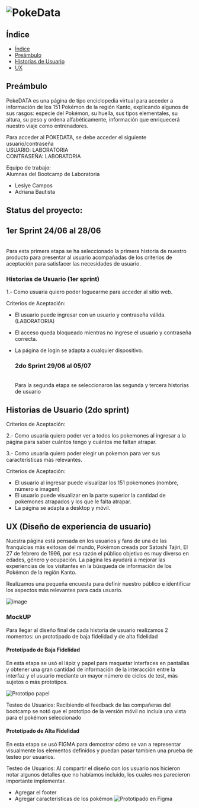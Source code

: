 # ![PokeData](https://user-images.githubusercontent.com/51204770/60685163-30db2880-9e67-11e9-9811-13ae563ea23b.png)

## Índice

- [Índice](#índice)
- [Preámbulo](#preámbulo)
- [Historias de Usuario](#historias-de-usuario)
- [UX](#ux)



## Preámbulo

PokeDATA es una página de tipo enciclopedia virtual  para acceder a información  de los 151 Pokémon de la región Kanto,  explicando algunos de sus rasgos: especie del Pokémon, su huella, sus tipos elementales, su altura, su peso y ordena alfabéticamente, información que enriquecerá nuestro viaje como  entrenadores.

Para acceder al POKEDATA, se debe acceder el siguiente usuario/contraseña
<br>USUARIO: LABORATORIA
<br>CONTRASEÑA: LABORATORIA

  Equipo de trabajo:
 <br> Alumnas del Bootcamp de Laboratoria
 - Leslye Campos
 - Adriana Bautista

 ## Status del proyecto:

  ## 1er Sprint 24/06 al 28/06
  <br>Para esta primera etapa se ha seleccionado la primera historia de nuestro producto para presentar al usuario acompañadas de los criterios de aceptación para satisfacer las necesidades de usuario.

  ### Historias de Usuario (1er sprint)

  1.- Como usuaria quiero poder loguearme  para acceder al sitio web.

Criterios de Aceptación:

- El usuario puede ingresar con un usuario y contraseña válida. (LABORATORIA)
- El acceso queda bloqueado mientras no ingrese el usuario y contraseña correcta.
- La página de login se adapta a cualquier dispositivo.

  ### 2do Sprint 29/06 al 05/07
  <br> Para la segunda etapa se seleccionaron las segunda y tercera historias de usuario

 ## Historias de Usuario (2do sprint)
 Criterios de Aceptación:
   
  2.- Como usuaria quiero poder ver a todos los pokemones al ingresar a la página para saber cuántos tengo y cuántos me faltan atrapar.

  3.- Como usuaria quiero poder elegir un pokemon para ver sus características más relevantes.

Criterios de Aceptación:
- El usuario al ingresar puede visualizar los 151 pokemones (nombre, número e imagen)
- El usuario puede visualizar en la parte superior la cantidad de pokemones atrapados y los que le falta atrapar.
- La página se adapta a desktop y móvil.


## UX (Diseño de experiencia de usuario)

Nuestra página está pensada en los usuarios y fans de una de las franquicias más exitosas del mundo, Pokémon creada por Satoshi Tajiri, El 27 de febrero de 1996, por esa razón el público objetivo es muy diverso en edades, género y ocupación.
La página les ayudará a mejorar las experiencias de los visitantes en la búsqueda de   información de los Pokémon de la región Kanto.

Realizamos una pequeña encuesta para definir  nuestro público e identificar los aspectos más relevantes para cada usuario.

![image](https://user-images.githubusercontent.com/51204770/60689783-c6d27b80-9e86-11e9-8daf-2458a0703246.png)


### MockUP
Para llegar al diseño final de cada historia de usuario realizamos 2 momentos: un prototipado de baja  fidelidad y de alta fidelidad

#### Prototipado de Baja Fidelidad
En esta etapa se usó el  lápiz y papel para maquetar interfaces en pantallas y obtener  una  gran cantidad de información de la interacción entre la interfaz y el usuario mediante un mayor número de ciclos de test, más sujetos o más prototipos.

![Prototipo papel](https://user-images.githubusercontent.com/51204770/60288419-bf84fe00-98d9-11e9-8bfe-4a058d43bd07.png)

  Testeo de Usuarios:
  Recibiendo el feedback de las compañeras del bootcamp se notó que el prototipo de la versión móvil no incluía  una vista para el pokémon seleccionado

#### Prototipado de Alta Fidelidad
En esta etapa se usó FIGMA para demostrar cómo se van a representar visualmente los elementos definidos y puedan pasar tambien una prueba de testeo por usuarios.

Testeo de Usuarios:
Al compartir el diseño con los usuario nos hicieron notar algunos detalles que no habíamos incluido, los cuales nos parecieron importante implementar.
- Agregar el footer
- Agregar características de los pokémon
![Prototipado en Figma](https://user-images.githubusercontent.com/51204770/60689653-58d98480-9e85-11e9-84c1-4e1649b27a15.png)

